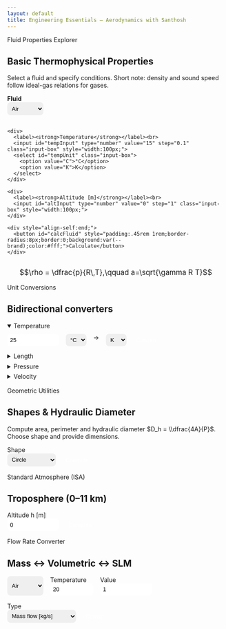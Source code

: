 ```yaml
---
layout: default
title: Engineering Essentials — Aerodynamics with Santhosh
---
```


<!-- ENGINEERING ESSENTIALS — corrected and working -->
<script>
window.MathJax = {
  tex: { inlineMath:[['$','$'],['\\(','\\)']], displayMath:[['$$','$$'],['\\[','\\]']] },
  svg: { fontCache: 'global' }
};
</script>
<script async id="MathJax-script" src="https://cdn.jsdelivr.net/npm/mathjax@3/es5/tex-svg.js"></script>

<style>
  .input-group {display:flex;flex-wrap:wrap;gap:1rem;margin-top:.6rem;}
  .input-box {padding:.4rem;border-radius:8px;border:1px solid var(--ring);}
  table{width:100%;border-collapse:collapse;margin-top:.5rem;}
  th,td{padding:.35rem;text-align:left;}
  th{background:#f0f4fa;}
  details{margin-top:.4rem;}
  .formula { text-align:center; margin-top:1rem; font-size:1.05rem;}
</style>

<!-- 1. Fluid Properties Explorer -->
<div class="card">
  <div class="pill">Fluid Properties Explorer</div>
  <h2>Basic Thermophysical Properties</h2>
  <p>Select a fluid and specify conditions. Short note: density and sound speed follow ideal-gas relations for gases.</p>

  <div class="input-group">
    <div>
      <label><strong>Fluid</strong></label><br>
      <select id="fluidSelect" class="input-box">
        <option value="air">Air</option>
        <option value="water">Water</option>
        <option value="argon">Argon</option>
        <option value="nitrogen">Nitrogen</option>
        <option value="oxygen">Oxygen</option>
      </select>
    </div>

    <div>
      <label><strong>Temperature</strong></label><br>
      <input id="tempInput" type="number" value="15" step="0.1" class="input-box" style="width:100px;">
      <select id="tempUnit" class="input-box">
        <option value="C">°C</option>
        <option value="K">K</option>
      </select>
    </div>

    <div>
      <label><strong>Altitude [m]</strong></label><br>
      <input id="altInput" type="number" value="0" step="1" class="input-box" style="width:100px;">
    </div>

    <div style="align-self:end;">
      <button id="calcFluid" style="padding:.45rem 1rem;border-radius:8px;border:0;background:var(--brand);color:#fff;">Calculate</button>
    </div>
  </div>

  <div id="fluidResults" style="margin-top:1rem;"></div>

  <div class="formula">
    $$\rho = \dfrac{p}{R\,T},\qquad a=\sqrt{\gamma R T}$$
  </div>
</div>

<!-- 2. Unit Conversions -->
<div class="card" style="margin-top:1rem;">
  <div class="pill">Unit Conversions</div>
  <h2>Bidirectional converters</h2>

  <details open>
    <summary>Temperature</summary>
    <div class="input-group">
      <input id="tempConvIn" type="number" value="25" class="input-box" style="width:120px;">
      <select id="tempConvFrom" class="input-box">
        <option>°C</option><option>K</option><option>°F</option>
      </select>
      <span>→</span>
      <select id="tempConvTo" class="input-box">
        <option>K</option><option>°C</option><option>°F</option>
      </select>
      <button id="convTemp" class="input-box" style="background:var(--brand);color:#fff;border:0;">Convert</button>
    </div>
    <p id="tempConvOut"></p>
  </details>

  <details>
    <summary>Length</summary>
    <div class="input-group">
      <input id="lenIn" type="number" value="1" class="input-box" style="width:120px;">
      <select id="lenFrom" class="input-box">
        <option>m</option><option>mm</option><option>cm</option><option>in</option><option>ft</option><option>km</option>
      </select>
      <span>→</span>
      <select id="lenTo" class="input-box">
        <option>mm</option><option>cm</option><option>in</option><option>ft</option><option>m</option><option>km</option>
      </select>
      <button id="convLen" class="input-box" style="background:var(--brand);color:#fff;border:0;">Convert</button>
    </div>
    <p id="lenOut"></p>
  </details>

  <details>
    <summary>Pressure</summary>
    <div class="input-group">
      <input id="pressIn" type="number" value="101325" class="input-box" style="width:140px;">
      <select id="pressFrom" class="input-box">
        <option>Pa</option><option>kPa</option><option>bar</option><option>atm</option><option>psi</option>
      </select>
      <span>→</span>
      <select id="pressTo" class="input-box">
        <option>kPa</option><option>bar</option><option>atm</option><option>psi</option><option>Pa</option>
      </select>
      <button id="convPress" class="input-box" style="background:var(--brand);color:#fff;border:0;">Convert</button>
    </div>
    <p id="pressOut"></p>
  </details>

  <details>
    <summary>Velocity</summary>
    <div class="input-group">
      <input id="velIn" type="number" value="10" class="input-box" style="width:120px;">
      <select id="velFrom" class="input-box">
        <option>m/s</option><option>km/h</option><option>mph</option>
      </select>
      <span>→</span>
      <select id="velTo" class="input-box">
        <option>km/h</option><option>mph</option><option>m/s</option>
      </select>
      <button id="convVel" class="input-box" style="background:var(--brand);color:#fff;border:0;">Convert</button>
    </div>
    <p id="velOut"></p>
  </details>
</div>

<!-- 3. Geometric Utilities -->
<div class="card" style="margin-top:1rem;">
  <div class="pill">Geometric Utilities</div>
  <h2>Shapes & Hydraulic Diameter</h2>
  <p>Compute area, perimeter and hydraulic diameter $D_h = \\dfrac{4A}{P}$. Choose shape and provide dimensions.</p>

  <div class="input-group">
    <div>
      <label>Shape</label><br>
      <select id="shapeSelect" class="input-box">
        <option>Circle</option>
        <option>Rectangle</option>
        <option>Square</option>
        <option>Semi-circle</option>
        <option>Annulus</option>
        <option>Custom (A,P)</option>
      </select>
    </div>
    <div style="align-self:end;">
      <button id="calcGeo" class="input-box" style="background:var(--brand);color:#fff;border:0;">Compute</button>
    </div>
  </div>

  <div id="geoInputs" style="margin-top:1rem;"></div>
  <div id="geoResults" style="margin-top:1rem;"></div>
</div>

<!-- 4. ISA -->
<div class="card" style="margin-top:1rem;">
  <div class="pill">Standard Atmosphere (ISA)</div>
  <h2>Troposphere (0–11 km)</h2>
  <div class="input-group">
    <div>
      <label>Altitude h [m]</label><br>
      <input id="altISA" type="number" value="0" class="input-box" style="width:120px;">
    </div>
    <div style="align-self:end;">
      <button id="calcISA" class="input-box" style="background:var(--brand);color:#fff;border:0;">Compute</button>
    </div>
  </div>
  <div id="isaResult" style="margin-top:1rem;"></div>
</div>

<!-- 5. Flow Rate Converter -->
<div class="card" style="margin-top:1rem;">
  <div class="pill">Flow Rate Converter</div>
  <h2>Mass ↔ Volumetric ↔ SLM</h2>

  <div class="input-group">
    <select id="fluidSLM" class="input-box">
      <option value="air">Air</option>
      <option value="argon">Argon</option>
      <option value="nitrogen">Nitrogen</option>
      <option value="oxygen">Oxygen</option>
    </select>
    <div>
      <label>Temperature</label><br>
      <input id="tempSLM" type="number" value="20" class="input-box" style="width:100px;">
    </div>
    <div>
      <label>Value</label><br>
      <input id="flowVal" type="number" value="1" class="input-box" style="width:120px;">
    </div>
    <div>
      <label>Type</label><br>
      <select id="flowType" class="input-box">
        <option value="mDot">Mass flow [kg/s]</option>
        <option value="Q">Volumetric flow [m³/s]</option>
        <option value="SLM">SLM [L/min]</option>
      </select>
    </div>
    <div style="align-self:end;">
      <button id="calcFlow" class="input-box" style="background:var(--brand);color:#fff;border:0;">Convert</button>
    </div>
  </div>

  <div id="flowResult" style="margin-top:1rem;"></div>
</div>

<script>
document.addEventListener('DOMContentLoaded', function(){

  /* ---------- MathJax helper ---------- */
  function renderMath() {
    if(window.MathJax && MathJax.typesetPromise) return MathJax.typesetPromise();
    return Promise.resolve();
  }

  /* ---------- Fluid properties ---------- */
  const fluids = {
    air: {R:287.05, g:1.4, mu:1.8e-5, Cp:1005, k:0.026},
    water:{R:461.5,g:1.0,mu:1.0e-3,Cp:4180,k:0.6},
    argon:{R:208.1,g:1.667,mu:2.2e-5,Cp:520,k:0.017},
    nitrogen:{R:296.8,g:1.4,mu:1.76e-5,Cp:1040,k:0.026},
    oxygen:{R:259.8,g:1.4,mu:2.0e-5,Cp:918,k:0.024}
  };

  document.getElementById('calcFluid').addEventListener('click', function(){
    const f = document.getElementById('fluidSelect').value;
    let T = parseFloat(document.getElementById('tempInput').value);
    const Tunit = document.getElementById('tempUnit').value;
    if(Tunit === 'C') T = T + 273.15;
    const h = parseFloat(document.getElementById('altInput').value) || 0;

    // ISA pressure approx for gases (troposphere)
    const T0 = 288.15, p0 = 101325, L = 0.0065;
    let p = p0;
    if(['air','argon','nitrogen','oxygen'].includes(f)) {
      p = p0 * Math.pow(1 - (L * h / T0), 5.256);
    }

    const R = fluids[f].R, gamma = fluids[f].g;
    const rho = p / (R * T);
    const a = Math.sqrt(gamma * R * T);
    const mu = fluids[f].mu, Cp = fluids[f].Cp, k = fluids[f].k;

    const out = `
      <table>
        <tr><th>Property</th><th>Symbol</th><th>Value</th><th>Units</th></tr>
        <tr><td>Density</td><td>\\(\\rho\\)</td><td>${rho.toFixed(4)}</td><td>kg/m³</td></tr>
        <tr><td>Dynamic viscosity</td><td>\\(\\mu\\)</td><td>${mu.toExponential(3)}</td><td>Pa·s</td></tr>
        <tr><td>Speed of sound</td><td>\\(a\\)</td><td>${a.toFixed(2)}</td><td>m/s</td></tr>
        <tr><td>Specific heat</td><td>\\(C_p\\)</td><td>${Cp}</td><td>J/kg·K</td></tr>
        <tr><td>Thermal conductivity</td><td>\\(k\\)</td><td>${k}</td><td>W/m·K</td></tr>
      </table>
      <p style="margin-top:.5rem;"><em>Note:</em> for gases, pressure used is ISA-based at given altitude unless otherwise specified.</p>
    `;
    document.getElementById('fluidResults').innerHTML = out;
    renderMath();
  });

  /* ---------- Unit conversions ---------- */
  document.getElementById('convTemp').addEventListener('click', function(){
    const val = parseFloat(document.getElementById('tempConvIn').value);
    const f = document.getElementById('tempConvFrom').value;
    const t = document.getElementById('tempConvTo').value;
    let K = f === '°C' ? val + 273.15 : (f === '°F' ? (val - 32)/1.8 + 273.15 : val);
    let out = (t === '°C' ? (K - 273.15) : (t === '°F' ? (K - 273.15)*1.8 + 32 : K));
    document.getElementById('tempConvOut').textContent = `Result: ${out.toFixed(3)} ${t}`;
  });

  document.getElementById('convLen').addEventListener('click', function(){
    const val = parseFloat(document.getElementById('lenIn').value);
    const f = document.getElementById('lenFrom').value;
    const t = document.getElementById('lenTo').value;
    const table = {m:1, mm:0.001, cm:0.01, in:0.0254, ft:0.3048, km:1000};
    const inMeters = val * table[f];
    const out = inMeters / table[t];
    document.getElementById('lenOut').textContent = `${val} ${f} = ${out.toFixed(6)} ${t}`;
  });

  document.getElementById('convPress').addEventListener('click', function(){
    const val = parseFloat(document.getElementById('pressIn').value);
    const f = document.getElementById('pressFrom').value;
    const t = document.getElementById('pressTo').value;
    const Pa = {Pa:1, kPa:1e3, bar:1e5, atm:101325, psi:6894.757};
    const inPa = val * Pa[f];
    const out = inPa / Pa[t];
    document.getElementById('pressOut').textContent = `${val} ${f} = ${out.toFixed(6)} ${t}`;
  });

  document.getElementById('convVel').addEventListener('click', function(){
    const val = parseFloat(document.getElementById('velIn').value);
    const f = document.getElementById('velFrom').value;
    const t = document.getElementById('velTo').value;
    const ms = {'m/s':1, 'km/h':1/3.6, 'mph':0.44704};
    const inMs = val * ms[f];
    const out = inMs / ms[t];
    document.getElementById('velOut').textContent = `${val} ${f} = ${out.toFixed(4)} ${t}`;
  });

  /* ---------- Geometry inputs & compute ---------- */
  const geoInputs = document.getElementById('geoInputs');
  const geoResults = document.getElementById('geoResults');

  function buildGeoInputs(shape){
    let html = '';
    if(shape === 'Circle') {
      html = `<label>Diameter D [m]</label><br><input id="geo_D" class="input-box" type="number" value="0.1" step="any">`;
    } else if(shape === 'Rectangle') {
      html = `<label>a [m]</label><br><input id="geo_a" class="input-box" type="number" value="0.1" step="any"><label style="margin-left:.6rem">b [m]</label><br><input id="geo_b" class="input-box" type="number" value="0.05" step="any">`;
    } else if(shape === 'Square') {
      html = `<label>Side a [m]</label><br><input id="geo_a" class="input-box" type="number" value="0.1" step="any">`;
    } else if(shape === 'Semi-circle') {
      html = `<label>Diameter D [m]</label><br><input id="geo_D" class="input-box" type="number" value="0.1" step="any">`;
    } else if(shape === 'Annulus') {
      html = `<label>Outer Dₒ [m]</label><br><input id="geo_Do" class="input-box" type="number" value="0.1" step="any"><label style="margin-left:.6rem">Inner Dᵢ [m]</label><br><input id="geo_Di" class="input-box" type="number" value="0.05" step="any">`;
    } else {
      html = `<label>Area A [m²]</label><br><input id="geo_A" class="input-box" type="number" value="0.01" step="any"><label style="margin-left:.6rem">Perimeter P [m]</label><br><input id="geo_P" class="input-box" type="number" value="0.4" step="any">`;
    }
    geoInputs.innerHTML = html;
  }

  document.getElementById('shapeSelect').addEventListener('change', function(){
    buildGeoInputs(this.value);
  });
  buildGeoInputs(document.getElementById('shapeSelect').value);

  document.getElementById('calcGeo').addEventListener('click', function(){
    const shape = document.getElementById('shapeSelect').value;
    let A=0, P=0;
    try {
      if(shape === 'Circle') {
        const D = parseFloat(document.getElementById('geo_D').value);
        A = Math.PI*D*D/4; P = Math.PI*D;
      } else if(shape === 'Rectangle') {
        const a = parseFloat(document.getElementById('geo_a').value);
        const b = parseFloat(document.getElementById('geo_b').value);
        A = a*b; P = 2*(a+b);
      } else if(shape === 'Square') {
        const a = parseFloat(document.getElementById('geo_a').value);
        A = a*a; P = 4*a;
      } else if(shape === 'Semi-circle') {
        const D = parseFloat(document.getElementById('geo_D').value);
        A = 0.5*Math.PI*(D*D)/4; P = 0.5*Math.PI*D + 2*(D/2);
      } else if(shape === 'Annulus') {
        const Do = parseFloat(document.getElementById('geo_Do').value);
        const Di = parseFloat(document.getElementById('geo_Di').value);
        A = Math.PI*(Do*Do - Di*Di)/4;
        P = Math.PI*(Do + Di);
      } else {
        A = parseFloat(document.getElementById('geo_A').value);
        P = parseFloat(document.getElementById('geo_P').value);
      }

      if(!(A>0) || !(P>0)) throw new Error('A and P must be positive numbers');
      const Dh = 4*A / P;
      geoResults.innerHTML = `<p><strong>Area</strong>: ${A.toExponential(4)} m² &nbsp;&nbsp; <strong>Perimeter</strong>: ${P.toFixed(4)} m &nbsp;&nbsp; <strong>D_h</strong>: ${Dh.toFixed(4)} m</p>
        <p class="formula">$$D_h = \\dfrac{4A}{P}$$</p>`;
      renderMath();
    } catch(err){
      geoResults.innerHTML = `<p style="color:crimson">Error: ${err.message}</p>`;
    }
  });

  /* ---------- ISA ---------- */
  document.getElementById('calcISA').addEventListener('click', function(){
    const h = parseFloat(document.getElementById('altISA').value);
    const T0 = 288.15, p0 = 101325, L = 0.0065, R = 287.05, g = 9.80665, M = 0.0289644;
    const T = T0 - L * h;
    const exponent = (g * M) / (R * L);
    const p = p0 * Math.pow(T / T0, exponent);
    const rho = p / (R * T);
    document.getElementById('isaResult').innerHTML = `T = <strong>${T.toFixed(2)}</strong> K (${(T-273.15).toFixed(2)} °C) &nbsp;&nbsp; p = <strong>${p.toFixed(1)}</strong> Pa &nbsp;&nbsp; ρ = <strong>${rho.toFixed(4)}</strong> kg/m³`;
  });

  /* ---------- Flow conversions ---------- */
  const refRho = {air:1.204, argon:1.633, nitrogen:1.165, oxygen:1.331};
  document.getElementById('calcFlow').addEventListener('click', function(){
    const f = document.getElementById('fluidSLM').value;
    const val = parseFloat(document.getElementById('flowVal').value);
    const type = document.getElementById('flowType').value;
    const rho = refRho[f] || 1.0;
    let mDot=0, Q=0, SLM=0;
    if(type === 'mDot') { mDot = val; Q = mDot / rho; SLM = Q * 60000; }
    else if(type === 'Q') { Q = val; mDot = rho * Q; SLM = Q * 60000; }
    else { SLM = val; Q = SLM / 60000; mDot = rho * Q; }
    document.getElementById('flowResult').innerHTML = `Mass flow: <strong>${mDot.toExponential(4)}</strong> kg/s &nbsp;&nbsp; Volumetric: <strong>${Q.toExponential(4)}</strong> m³/s &nbsp;&nbsp; SLM: <strong>${SLM.toFixed(2)}</strong> L/min`;
  });

}); // end DOMContentLoaded
</script>
